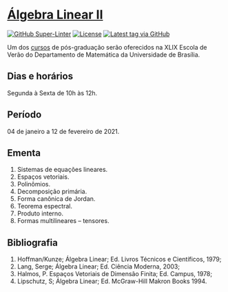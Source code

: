 # [Álgebra Linear II](https://moodle.mat.unb.br/20201)

[![GitHub Super-Linter](https://github.com/carlosal1015/Algebra-linear-II/workflows/Lint%20Code%20Base/badge.svg)](https://github.com/marketplace/actions/super-linter)
[![License](https://img.shields.io/github/license/carlosal1015/Algebra-linear-II.svg?style=flat-square&logo=opensourceinitiative)](https://github.com/carlosal1015/Algebra-linear-II/blob/master/LICENSE)
[![Latest tag via GitHub](https://img.shields.io/github/v/tag/carlosal1015/Algebra-linear-II.svg?sort=semver&style=flat-square&logo=github)](https://github.com/carlosal1015/Algebra-linear-II/tags)

Um dos [cursos](https://www.mat.unb.br/verao2021/verao/verao_pt.html)
de pós-graduação serão oferecidos na XLIX Escola de Verão do
Departamento de Matemática da Universidade de Brasília.

## Dias e horários

Segunda à Sexta de 10h às 12h.

## Período

04 de janeiro a 12 de fevereiro de 2021.

## Ementa

1. Sistemas de equações lineares.
2. Espaços vetoriais.
3. Polinômios.
4. Decomposição primária.
5. Forma canônica de Jordan.
6. Teorema espectral.
7. Produto interno.
8. Formas multilineares – tensores.

## Bibliografia

1. Hoffman/Kunze; Álgebra Linear; Ed. Livros Técnicos e Científicos, 1979;
2. Lang, Serge; Álgebra Linear; Ed. Ciência Moderna, 2003;
3. Halmos, P. Espaços Vetoriais de Dimensão Finita; Ed. Campus, 1978;
4. Lipschutz, S; Álgebra Linear; Ed. McGraw-Hill Makron Books 1994.
